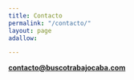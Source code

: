 ```yaml
---
title: Contacto
permalink: "/contacto/"
layout: page
adallow: 

---
```

**contacto@buscotrabajocaba.com**
